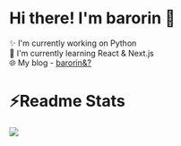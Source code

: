 # Hi there! I'm barorin :tada:
  
:sparkles: I'm currently working on Python  
:seedling: I'm currently learning React & Next.js  
:globe_with_meridians: My blog - [barorin&?](https://barorin-to.com)  
  
# :zap:Readme Stats
<a href="https://github.com/barorin">
  <img align="left" src="https://github-readme-stats.vercel.app/api/top-langs/?username=barorin&layout=compact&theme=monokai" />
</a>
